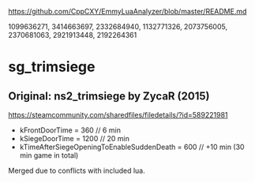 https://github.com/CppCXY/EmmyLuaAnalyzer/blob/master/README.md


1099636271, 3414663697, 2332684940, 1132771326, 2073756005, 2370681063, 2921913448, 2192264361


# sg_trimsiege
## Original: ns2_trimsiege by ZycaR (2015)
https://steamcommunity.com/sharedfiles/filedetails/?id=589221981

- kFrontDoorTime = 360 // 6 min
- kSiegeDoorTime = 1200 // 20 min
- kTimeAfterSiegeOpeningToEnableSuddenDeath = 600 // +10 min (30 min game in total)

Merged due to conflicts with included lua.